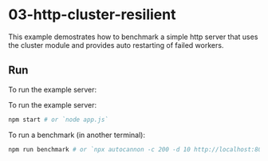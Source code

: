 # 03-http-cluster-resilient

This example demostrates how to benchmark a simple http server that uses the cluster module and provides auto restarting of failed workers.

## Run

To run the example server:

To run the example server:

```bash
npm start # or `node app.js`
```

To run a benchmark (in another terminal):

```bash
npm run benchmark # or `npx autocannon -c 200 -d 10 http://localhost:8080`
```
